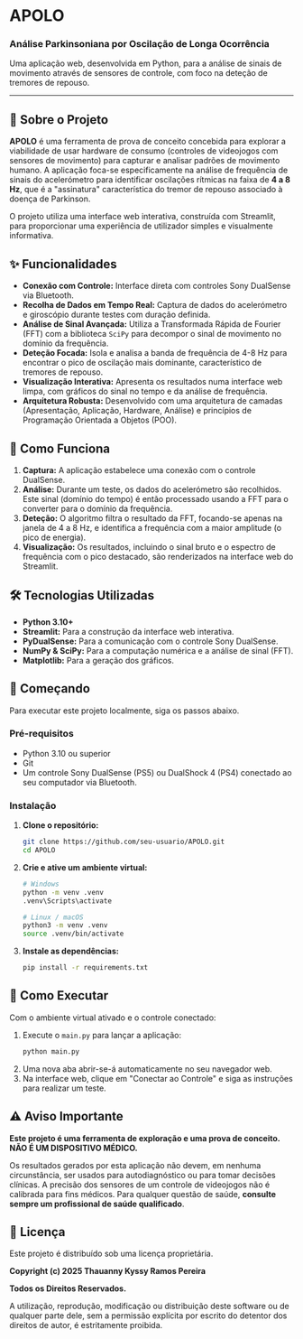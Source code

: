 # APOLO

### Análise Parkinsoniana por Oscilação de Longa Ocorrência

Uma aplicação web, desenvolvida em Python, para a análise de sinais de movimento através de sensores de controle, com foco na deteção de tremores de repouso.

-----

## 🎯 Sobre o Projeto

**APOLO** é uma ferramenta de prova de conceito concebida para explorar a viabilidade de usar hardware de consumo (controles de videojogos com sensores de movimento) para capturar e analisar padrões de movimento humano. A aplicação foca-se especificamente na análise de frequência de sinais do acelerómetro para identificar oscilações rítmicas na faixa de **4 a 8 Hz**, que é a "assinatura" característica do tremor de repouso associado à doença de Parkinson.

O projeto utiliza uma interface web interativa, construída com Streamlit, para proporcionar uma experiência de utilizador simples e visualmente informativa.

## ✨ Funcionalidades

  * **Conexão com Controle:** Interface direta com controles Sony DualSense via Bluetooth.
  * **Recolha de Dados em Tempo Real:** Captura de dados do acelerómetro e giroscópio durante testes com duração definida.
  * **Análise de Sinal Avançada:** Utiliza a Transformada Rápida de Fourier (FFT) com a biblioteca `SciPy` para decompor o sinal de movimento no domínio da frequência.
  * **Deteção Focada:** Isola e analisa a banda de frequência de 4-8 Hz para encontrar o pico de oscilação mais dominante, característico de tremores de repouso.
  * **Visualização Interativa:** Apresenta os resultados numa interface web limpa, com gráficos do sinal no tempo e da análise de frequência.
  * **Arquitetura Robusta:** Desenvolvido com uma arquitetura de camadas (Apresentação, Aplicação, Hardware, Análise) e princípios de Programação Orientada a Objetos (POO).

## 🔬 Como Funciona

1.  **Captura:** A aplicação estabelece uma conexão com o controle DualSense.
2.  **Análise:** Durante um teste, os dados do acelerómetro são recolhidos. Este sinal (domínio do tempo) é então processado usando a FFT para o converter para o domínio da frequência.
3.  **Deteção:** O algoritmo filtra o resultado da FFT, focando-se apenas na janela de 4 a 8 Hz, e identifica a frequência com a maior amplitude (o pico de energia).
4.  **Visualização:** Os resultados, incluindo o sinal bruto e o espectro de frequência com o pico destacado, são renderizados na interface web do Streamlit.

## 🛠️ Tecnologias Utilizadas

  * **Python 3.10+**
  * **Streamlit:** Para a construção da interface web interativa.
  * **PyDualSense:** Para a comunicação com o controle Sony DualSense.
  * **NumPy & SciPy:** Para a computação numérica e a análise de sinal (FFT).
  * **Matplotlib:** Para a geração dos gráficos.

## 🚀 Começando

Para executar este projeto localmente, siga os passos abaixo.

### Pré-requisitos

  * Python 3.10 ou superior
  * Git
  * Um controle Sony DualSense (PS5) ou DualShock 4 (PS4) conectado ao seu computador via Bluetooth.

### Instalação

1.  **Clone o repositório:**

    ```sh
    git clone https://github.com/seu-usuario/APOLO.git
    cd APOLO
    ```

2.  **Crie e ative um ambiente virtual:**

    ```sh
    # Windows
    python -m venv .venv
    .venv\Scripts\activate

    # Linux / macOS
    python3 -m venv .venv
    source .venv/bin/activate
    ```

3.  **Instale as dependências:**

    ```sh
    pip install -r requirements.txt
    ```

## 🏃 Como Executar

Com o ambiente virtual ativado e o controle conectado:

1.  Execute o `main.py` para lançar a aplicação:
    ```sh
    python main.py
    ```
2.  Uma nova aba abrir-se-á automaticamente no seu navegador web.
3.  Na interface web, clique em "Conectar ao Controle" e siga as instruções para realizar um teste.

## ⚠️ Aviso Importante

**Este projeto é uma ferramenta de exploração e uma prova de conceito. NÃO É UM DISPOSITIVO MÉDICO.**

Os resultados gerados por esta aplicação não devem, em nenhuma circunstância, ser usados para autodiagnóstico ou para tomar decisões clínicas. A precisão dos sensores de um controle de videojogos não é calibrada para fins médicos. Para qualquer questão de saúde, **consulte sempre um profissional de saúde qualificado**.

<!-- ## 🗺️ Próximos Passos

  * [ ] Implementar um sistema para guardar e carregar os resultados dos testes.
  * [ ] Criar perfis de utilizador para acompanhar a evolução ao longo do tempo.
  * [ ] Adicionar a análise dos outros eixos do acelerómetro e dos dados do giroscópio.
  * [ ] Permitir a comparação lado a lado de diferentes testes. -->

## 📄 Licença

Este projeto é distribuído sob uma licença proprietária.

**Copyright (c) 2025 Thauanny Kyssy Ramos Pereira**

**Todos os Direitos Reservados.**

A utilização, reprodução, modificação ou distribuição deste software ou de qualquer parte dele, sem a permissão explícita por escrito do detentor dos direitos de autor, é estritamente proibida.
